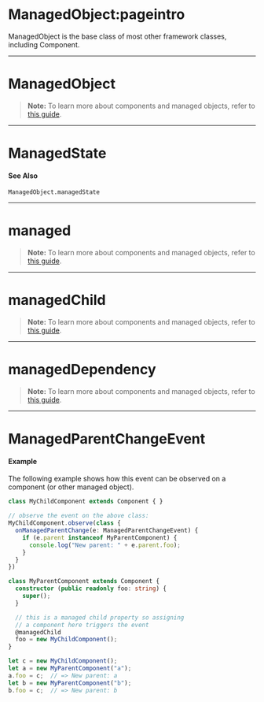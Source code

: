 # ManagedObject:pageintro
ManagedObject is the base class of most other framework classes, including Component.

---
# ManagedObject
> **Note:** To learn more about components and managed objects, refer to [this guide](/docs/guides/concepts/components).

---
# ManagedState
#### See Also
`ManagedObject.managedState`

---
# managed
> **Note:** To learn more about components and managed objects, refer to [this guide](/docs/guides/concepts/components).

---
# managedChild
> **Note:** To learn more about components and managed objects, refer to [this guide](/docs/guides/concepts/components).

---
# managedDependency
> **Note:** To learn more about components and managed objects, refer to [this guide](/docs/guides/concepts/components).

---
# ManagedParentChangeEvent
#### Example
The following example shows how this event can be observed on a component (or other managed object).

```typescript
class MyChildComponent extends Component { }

// observe the event on the above class:
MyChildComponent.observe(class {
  onManagedParentChange(e: ManagedParentChangeEvent) {
    if (e.parent instanceof MyParentComponent) {
      console.log("New parent: " + e.parent.foo);
    }
  }
})

class MyParentComponent extends Component {
  constructor (public readonly foo: string) {
    super();
  }

  // this is a managed child property so assigning
  // a component here triggers the event
  @managedChild
  foo = new MyChildComponent();
}

let c = new MyChildComponent();
let a = new MyParentComponent("a");
a.foo = c;  // => New parent: a
let b = new MyParentComponent("b");
b.foo = c;  // => New parent: b
```
